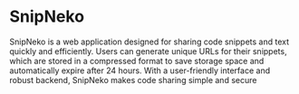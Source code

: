 # SnipNeko
SnipNeko is a web application designed for sharing code snippets and text quickly and efficiently. Users can generate unique URLs for their snippets, which are stored in a compressed format to save storage space and automatically expire after 24 hours. With a user-friendly interface and robust backend, SnipNeko makes code sharing simple and secure
